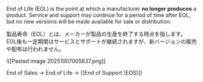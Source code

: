 
End of Life (EOL) is the point at which a manufacturer **no longer produces** a product. 
Service and support may continue for a period of time after EOL, but no new versions will be made available for sale or distribution.

製品寿命（EOL）とは、メーカーが製品の生産を終了する時点を指します。
EOL後も一定期間はサービスとサポートが継続されますが、新バージョンの販売や配布は行われません。


![[Pasted image 20251007005637.png]]

End of Sales -> End of Life -> [[End of Support (EOS)]]

